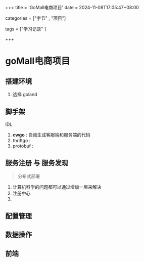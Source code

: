 +++
title = 'GoMall电商项目'
date = 2024-11-08T17:05:47+08:00





categories = ["字节"   , "项目"] 

tags = ["学习记录" ]

+++



# goMall电商项目

## 搭建环境

1. 选择 goland



## 脚手架

IDL 



1. **cwgo** : 自动生成客服端和服务端的代码
2. thriftgo : 
3. protobuf : 



## 服务注册 与 服务发现



> 分布式部署



1. 计算机科学的问题都可以通过增加一层来解决
2. 注册中心
3.  





## 配置管理



## 数据操作



## 前端





